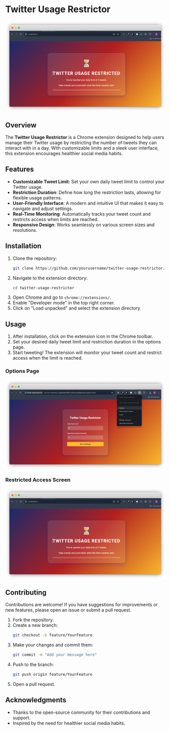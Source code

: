 # Twitter Usage Restrictor

![Twitter Usage Restrictor Banner](https://raw.githubusercontent.com/princesinghrajput/twitter-restrictor/refs/heads/main/screenshots/restricted_img.png) 

## Overview

The **Twitter Usage Restrictor** is a Chrome extension designed to help users manage their Twitter usage by restricting the number of tweets they can interact with in a day. With customizable limits and a sleek user interface, this extension encourages healthier social media habits.

## Features

- **Customizable Tweet Limit**: Set your own daily tweet limit to control your Twitter usage.
- **Restriction Duration**: Define how long the restriction lasts, allowing for flexible usage patterns.
- **User-Friendly Interface**: A modern and intuitive UI that makes it easy to navigate and adjust settings.
- **Real-Time Monitoring**: Automatically tracks your tweet count and restricts access when limits are reached.
- **Responsive Design**: Works seamlessly on various screen sizes and resolutions.

## Installation

1. Clone the repository:
   ```bash
   git clone https://github.com/yourusername/twitter-usage-restrictor.git
   ```
2. Navigate to the extension directory:
   ```bash
   cd twitter-usage-restrictor
   ```
3. Open Chrome and go to `chrome://extensions/`.
4. Enable "Developer mode" in the top right corner.
5. Click on "Load unpacked" and select the extension directory.

## Usage

1. After installation, click on the extension icon in the Chrome toolbar.
2. Set your desired daily tweet limit and restriction duration in the options page.
3. Start tweeting! The extension will monitor your tweet count and restrict access when the limit is reached.

### Options Page

![Options Page Screenshot](https://raw.githubusercontent.com/princesinghrajput/twitter-restrictor/refs/heads/main/screenshots/option_img.png)

### Restricted Access Screen

![Restricted Access Screenshot](https://github.com/princesinghrajput/twitter-restrictor/blob/main/screenshots/restricted_img.png) 

## Contributing

Contributions are welcome! If you have suggestions for improvements or new features, please open an issue or submit a pull request.

1. Fork the repository.
2. Create a new branch:
   ```bash
   git checkout -b feature/YourFeature
   ```
3. Make your changes and commit them:
   ```bash
   git commit -m "Add your message here"
   ```
4. Push to the branch:
   ```bash
   git push origin feature/YourFeature
   ```
5. Open a pull request.


## Acknowledgments

- Thanks to the open-source community for their contributions and support.
- Inspired by the need for healthier social media habits.